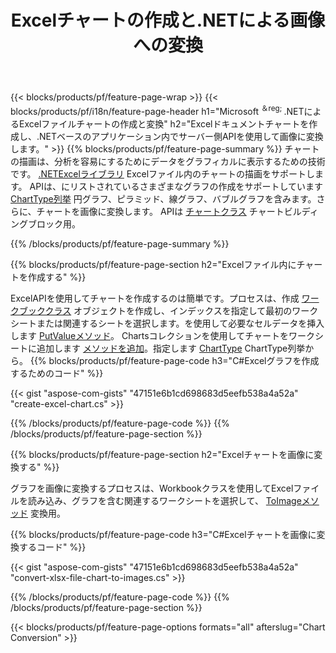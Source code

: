 ﻿---
title: Excelチャートの作成と.NETによる画像への変換
url: /ja/net/chart/
description: .NETライブラリを使用してMicrosoftExcelでチャートまたは図を描画および変換するためのC#ソースコード。 
---
{{< blocks/products/pf/feature-page-wrap >}}
{{< blocks/products/pf/i18n/feature-page-header h1="Microsoft <sup>＆reg; </sup>.NETによるExcelファイルチャートの作成と変換" h2="Excelドキュメントチャートを作成し、.NETベースのアプリケーション内でサーバー側APIを使用して画像に変換します。" >}}
{{% blocks/products/pf/feature-page-summary %}}
チャートの描画は、分析を容易にするためにデータをグラフィカルに表示するための技術です。 [.NETExcelライブラリ](/cells/net/) Excelファイル内のチャートの描画をサポートします。 APIは、にリストされているさまざまなグラフの作成をサポートしています [ChartType列挙](https://reference.aspose.com/cells/net/aspose.cells.charts/charttype) 円グラフ、ピラミッド、線グラフ、バブルグラフを含みます。さらに、チャートを画像に変換します。 APIは [チャートクラス](https://reference.aspose.com/cells/net/aspose.cells.charts) チャートビルディングブロック用。

{{% /blocks/products/pf/feature-page-summary %}}

{{% blocks/products/pf/feature-page-section h2="Excelファイル内にチャートを作成する" %}}

ExcelAPIを使用してチャートを作成するのは簡単です。プロセスは、作成 [ワークブッククラス](https://reference.aspose.com/cells/net/aspose.cells/workbook) オブジェクトを作成し、インデックスを指定して最初のワークシートまたは関連するシートを選択します。を使用して必要なセルデータを挿入します [PutValueメソッド](https://reference.aspose.com/cells/net/aspose.cells/cell/methods/putvalue/index)。 Chartsコレクションを使用してチャートをワークシートに追加します [メソッドを追加](https://reference.aspose.com/cells/net/aspose.cells.charts/chartcollection/methods/add)。指定します [ChartType](https://reference.aspose.com/cells/net/aspose.cells.charts/charttype) ChartType列挙から。
{{% blocks/products/pf/feature-page-code h3="C#Excelグラフを作成するためのコード" %}}

{{< gist "aspose-com-gists" "47151e6b1cd698683d5eefb538a4a52a" "create-excel-chart.cs" >}}

{{% /blocks/products/pf/feature-page-code %}}
{{% /blocks/products/pf/feature-page-section %}}


{{% blocks/products/pf/feature-page-section h2="Excelチャートを画像に変換する" %}}

グラフを画像に変換するプロセスは、Workbookクラスを使用してExcelファイルを読み込み、グラフを含む関連するワークシートを選択して、 [ToImageメソッド](https://reference.aspose.com/cells/net/aspose.cells.charts.chart/toimage/methods/7) 変換用。

{{% blocks/products/pf/feature-page-code h3="C#Excelチャートを画像に変換するコード" %}}

{{< gist "aspose-com-gists" "47151e6b1cd698683d5eefb538a4a52a" "convert-xlsx-file-chart-to-images.cs" >}}

{{% /blocks/products/pf/feature-page-code %}}
{{% /blocks/products/pf/feature-page-section %}}

{{< blocks/products/pf/feature-page-options formats="all" afterslug="Chart Conversion" >}}
